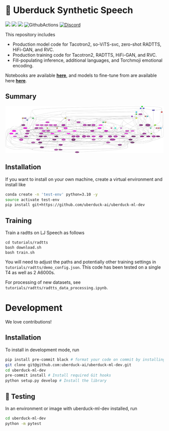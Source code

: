# 🦆 Uberduck Synthetic Speech
![](https://img.shields.io/github/forks/uberduck-ai/uberduck-ml-dev)
![](https://img.shields.io/github/stars/uberduck-ai/uberduck-ml-dev)
![](https://img.shields.io/github/issues/uberduck-ai/uberduck-ml-dev)
![GithubActions](https://github.com/uberduck-ai/uberduck-ml-dev/actions/workflows/main.yml/badge.svg)
[![Discord](https://img.shields.io/discord/1037326658807533628?color=%239B59B6&label=chat%20on%20discord)](https://discord.com/invite/ATYWnMu)

This repository includes
<ul>
  <li>Production model code for Tacotron2, so-ViTS-svc, zero-shot RADTTS, HiFi-GAN, and RVC.</li>
  <li>Production training code for Tacotron2, RADTTS, HiFi-GAN, and RVC.</li>
  <li>Fill-populating inference, additional languages, and Torchmoji emotional encoding.</li>
</ul>

Notebooks are available [**here**](https://app.uberduck.ai/), and models to fine-tune from are available here [**here**](https://huggingface.co/Uberduck).

## Summary

![Summary](https://github.com/uberduck-ai/uberduck-ml-dev/blob/master/analytics/dependencies/details.png)

## Installation

If you want to install on your own machine, create a virtual environment and install like 

```bash
conda create -n 'test-env' python=3.10 -y
source activate test-env
pip install git+https://github.com/uberduck-ai/uberduck-ml-dev
```

## Training

Train a radtts on LJ Speech as follows

```
cd tutorials/radtts
bash download.sh
bash train.sh
```

You will need to adjust the paths and potentially other training settings in `tutorials/radtts/demo_config.json`.
This code has been tested on a single T4 as well as 2 A6000s.

For processing of new datasets, see `tutorials/radtts/radtts_data_processing.ipynb`.

# Development

We love contributions!

## Installation

To install in development mode, run

```bash
pip install pre-commit black # format your code on commit by installing black!
git clone git@github.com:uberduck-ai/uberduck-ml-dev.git
cd uberduck-ml-dev
pre-commit install # Install required Git hooks
python setup.py develop # Install the library
```

## 🚩 Testing

In an environment or image with uberduck-ml-dev installed, run 

```bash
cd uberduck-ml-dev
python -m pytest
```
